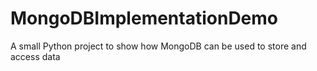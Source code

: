 # MongoDBImplementationDemo
A small Python project to show how MongoDB can be used to store and access data
